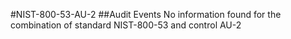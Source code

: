 #NIST-800-53-AU-2
##Audit Events
No information found for the combination of standard NIST-800-53 and control AU-2
